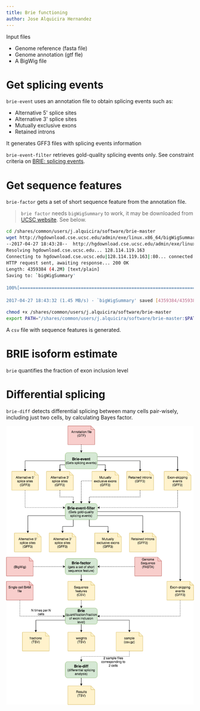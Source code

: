 ```yaml
---
title: Brie functioning
author: Jose Alquicira Hernandez
---
```


Input files

- Genome reference (fasta file)
- Genome annotation (gtf fle)
- A BigWig file


# Get splicing events

`brie-event` uses an annotation file to obtain splicing events such as:

- Alternative 5' splice sites
- Alternative 3' splice sites
- Mutually exclusive exons
- Retained introns

It generates GFF3 files with splicing events information

`brie-event-filter` retrieves gold-quality splicing events only. See constraint criteria on [BRIE: splicing events](https://brie-rna.sourceforge.io/manual.html#splicing-events).

# Get sequence features

`brie-factor` gets a set of short sequence feature from the annotation file.

> `brie factor` needs `bigWigSummary` to work, it may be downloaded from [UCSC website](http://hgdownload.cse.ucsc.edu/admin/exe/linux.x86_64/bigWigSummary). See below.

```bash
cd /shares/common/users/j.alquicira/software/brie-master
wget http://hgdownload.cse.ucsc.edu/admin/exe/linux.x86_64/bigWigSummary
--2017-04-27 18:43:28--  http://hgdownload.cse.ucsc.edu/admin/exe/linux.x86_64/bigWigSummary
Resolving hgdownload.cse.ucsc.edu... 128.114.119.163
Connecting to hgdownload.cse.ucsc.edu|128.114.119.163|:80... connected.
HTTP request sent, awaiting response... 200 OK
Length: 4359384 (4.2M) [text/plain]
Saving to: `bigWigSummary'

100%[==================================================================================================================================>] 4,359,384   1.45M/s   in 2.9s    

2017-04-27 18:43:32 (1.45 MB/s) - `bigWigSummary' saved [4359384/4359384]
```


```bash
chmod +x /shares/common/users/j.alquicira/software/brie-master
export PATH="/shares/common/users/j.alquicira/software/brie-master:$PATH"
```

A `csv` file with sequence features is generated.

# BRIE isoform estimate

`brie` quantifies the fraction of exon inclusion level

# Differential splicing

`brie-diff` detects differential splicing between many cells pair-wisely, including just two cells, by calculating Bayes factor.

![Brie pipeline](brie_pipeline.png)